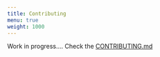 ```yaml
---
title: Contributing
menu: true
weight: 1000
---
```


Work in progress....
Check the [CONTRIBUTING.md](https://github.com/buildtool/build-tools/blob/master/CONTRIBUTING.md)
